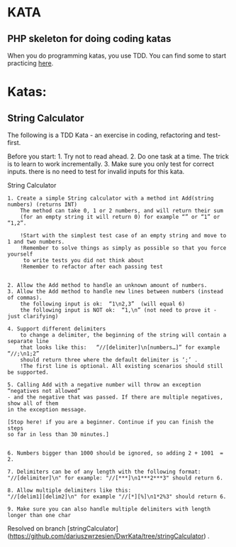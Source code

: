 KATA
========

PHP skeleton for doing coding katas
-----------------------------------

When you do programming katas, you use TDD.
You can find some to start practicing [here](http://codingdojo.org/cgi-bin/index.pl?KataCatalogue).


Katas:
=================

String Calculator
-----------------------------------

The following is a TDD Kata - an exercise in coding, refactoring and test-first.

Before you start: 
    1. Try not to read ahead.
    2. Do one task at a time. The trick is to learn to work incrementally.
    3. Make sure you only test for correct inputs. there is no need to test 
       for invalid inputs for this kata.

String Calculator

    1. Create a simple String calculator with a method int Add(string numbers) (returns INT)
        The method can take 0, 1 or 2 numbers, and will return their sum 
        (for an empty string it will return 0) for example “” or “1” or “1,2”.

        !Start with the simplest test case of an empty string and move to 1 and two numbers.
        !Remember to solve things as simply as possible so that you force yourself 
         to write tests you did not think about
        !Remember to refactor after each passing test


    2. Allow the Add method to handle an unknown amount of numbers.
    3. Allow the Add method to handle new lines between numbers (instead of commas).
        the following input is ok:  “1\n2,3”  (will equal 6)
        the following input is NOT ok:  “1,\n” (not need to prove it - just clarifying)
        
    4. Support different delimiters
        to change a delimiter, the beginning of the string will contain a separate line 
        that looks like this:   “//[delimiter]\n[numbers…]” for example “//;\n1;2” 
        should return three where the default delimiter is ‘;’ .
        !The first line is optional. All existing scenarios should still be supported.

    5. Calling Add with a negative number will throw an exception “negatives not allowed” 
    - and the negative that was passed. If there are multiple negatives, show all of them
    in the exception message.

    [Stop here! if you are a beginner. Continue if you can finish the steps 
    so far in less than 30 minutes.]

    
    6. Numbers bigger than 1000 should be ignored, so adding 2 + 1001  = 2.

    7. Delimiters can be of any length with the following format:  
    "//[delimiter]\n" for example: "//[***]\n1***2***3" should return 6.

    8. Allow multiple delimiters like this:  
    "//[delim1][delim2]\n" for example "//[*][%]\n1*2%3" should return 6.
    
    9. Make sure you can also handle multiple delimiters with length longer than one char

Resolved on branch [stringCalculator] (https://github.com/dariuszwrzesien/DwrKata/tree/stringCalculator) .